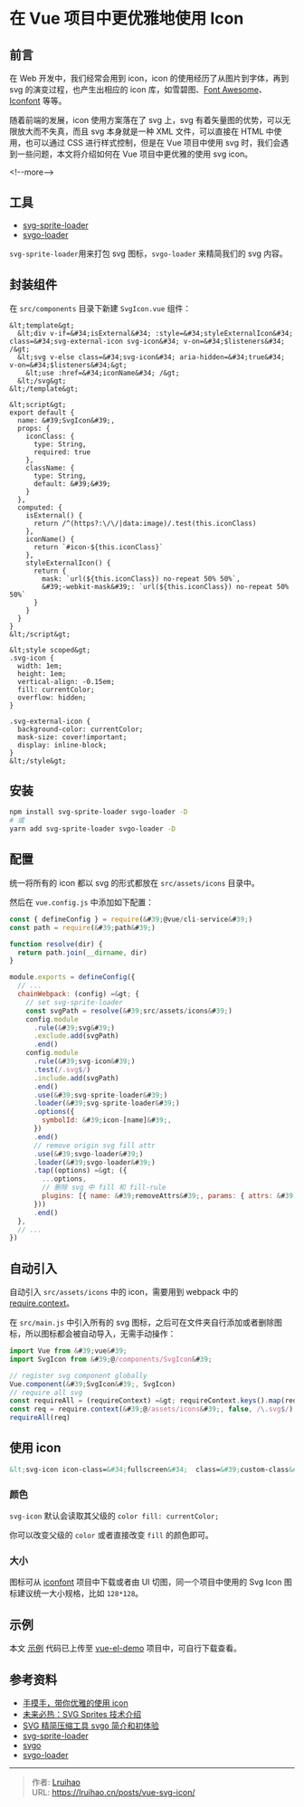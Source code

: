 # 在 Vue 项目中更优雅地使用 Icon


## 前言

在 Web 开发中，我们经常会用到 icon，icon 的使用经历了从图片到字体，再到 svg 的演变过程，也产生出相应的 icon 库，如雪碧图、[Font Awesome](https://fontawesome.com/)、[Iconfont](https://www.iconfont.cn/) 等等。

随着前端的发展，icon 使用方案落在了 svg 上，svg 有着矢量图的优势，可以无限放大而不失真，而且 svg 本身就是一种 XML 文件，可以直接在 HTML 中使用，也可以通过 CSS 进行样式控制，但是在 Vue 项目中使用 svg 时，我们会遇到一些问题，本文将介绍如何在 Vue 项目中更优雅的使用 svg icon。

&lt;!--more--&gt;

## 工具

- [svg-sprite-loader](https://github.com/JetBrains/svg-sprite-loader)
- [svgo-loader](https://github.com/svg/svgo-loader)

`svg-sprite-loader`用来打包 svg 图标，`svgo-loader` 来精简我们的 svg 内容。

## 封装组件

在 `src/components` 目录下新建 `SvgIcon.vue` 组件：

```vue
&lt;template&gt;
  &lt;div v-if=&#34;isExternal&#34; :style=&#34;styleExternalIcon&#34; class=&#34;svg-external-icon svg-icon&#34; v-on=&#34;$listeners&#34; /&gt;
  &lt;svg v-else class=&#34;svg-icon&#34; aria-hidden=&#34;true&#34; v-on=&#34;$listeners&#34;&gt;
    &lt;use :href=&#34;iconName&#34; /&gt;
  &lt;/svg&gt;
&lt;/template&gt;

&lt;script&gt;
export default {
  name: &#39;SvgIcon&#39;,
  props: {
    iconClass: {
      type: String,
      required: true
    },
    className: {
      type: String,
      default: &#39;&#39;
    }
  },
  computed: {
    isExternal() {
      return /^(https?:\/\/|data:image)/.test(this.iconClass)
    },
    iconName() {
      return `#icon-${this.iconClass}`
    },
    styleExternalIcon() {
      return {
        mask: `url(${this.iconClass}) no-repeat 50% 50%`,
        &#39;-webkit-mask&#39;: `url(${this.iconClass}) no-repeat 50% 50%`
      }
    }
  }
}
&lt;/script&gt;

&lt;style scoped&gt;
.svg-icon {
  width: 1em;
  height: 1em;
  vertical-align: -0.15em;
  fill: currentColor;
  overflow: hidden;
}

.svg-external-icon {
  background-color: currentColor;
  mask-size: cover!important;
  display: inline-block;
}
&lt;/style&gt;
```

## 安装

```bash
npm install svg-sprite-loader svgo-loader -D
# 或
yarn add svg-sprite-loader svgo-loader -D
```

## 配置

统一将所有的 icon 都以 svg 的形式都放在 `src/assets/icons` 目录中。

然后在 `vue.config.js` 中添加如下配置：

```js
const { defineConfig } = require(&#39;@vue/cli-service&#39;)
const path = require(&#39;path&#39;)

function resolve(dir) {
  return path.join(__dirname, dir)
}

module.exports = defineConfig({
  // ...
  chainWebpack: (config) =&gt; {
    // set svg-sprite-loader
    const svgPath = resolve(&#39;src/assets/icons&#39;)
    config.module
      .rule(&#39;svg&#39;)
      .exclude.add(svgPath)
      .end()
    config.module
      .rule(&#39;svg-icon&#39;)
      .test(/.svg$/)
      .include.add(svgPath)
      .end()
      .use(&#39;svg-sprite-loader&#39;)
      .loader(&#39;svg-sprite-loader&#39;)
      .options({
        symbolId: &#39;icon-[name]&#39;,
      })
      .end()
      // remove origin svg fill attr
      .use(&#39;svgo-loader&#39;)
      .loader(&#39;svgo-loader&#39;)
      .tap((options) =&gt; ({
        ...options,
        // 删除 svg 中 fill 和 fill-rule
        plugins: [{ name: &#39;removeAttrs&#39;, params: { attrs: &#39;fill|fill-rule&#39; } }],
      }))
      .end()
  },
  // ...
})
```

## 自动引入

自动引入 `src/assets/icons` 中的 icon，需要用到 webpack 中的 [require.context](https://webpack.docschina.org/guides/dependency-management/)。

在 `src/main.js` 中引入所有的 svg 图标，之后可在文件夹自行添加或者删除图标，所以图标都会被自动导入，无需手动操作：

```js
import Vue from &#39;vue&#39;
import SvgIcon from &#39;@/components/SvgIcon&#39;

// register svg component globally 
Vue.component(&#39;SvgIcon&#39;, SvgIcon)
// require all svg
const requireAll = (requireContext) =&gt; requireContext.keys().map(requireContext)
const req = require.context(&#39;@/assets/icons&#39;, false, /\.svg$/)
requireAll(req)
```

## 使用 icon

```html
&lt;svg-icon icon-class=&#34;fullscreen&#34;  class=&#39;custom-class&#39; /&gt;
```

### 颜色

`svg-icon` 默认会读取其父级的 `color fill: currentColor;`

你可以改变父级的 `color` 或者直接改变 `fill` 的颜色即可。

### 大小

图标可从 [iconfont](https://www.iconfont.cn/) 项目中下载或者由 UI 切图，同一个项目中使用的 Svg Icon 图标建议统一大小规格，比如 `128*128`。

## 示例

本文 [示例](https://lruihao.github.io/vue-el-demo/#/icons) 代码已上传至 [vue-el-demo](https://github.com/Lruihao/vue-el-demo) 项目中，可自行下载查看。

## 参考资料

- [手摸手，带你优雅的使用 icon](https://juejin.cn/post/6844903517564436493)
- [未来必热：SVG Sprites 技术介绍](https://www.zhangxinxu.com/wordpress/2014/07/introduce-svg-sprite-technology/)
- [SVG 精简压缩工具 svgo 简介和初体验](https://www.zhangxinxu.com/wordpress/2016/02/svg-compress-tool-svgo-experience/)
- [svg-sprite-loader](https://github.com/JetBrains/svg-sprite-loader)
- [svgo](https://github.com/svg/svgo)
- [svgo-loader](https://github.com/svg/svgo-loader)


---

> 作者: [Lruihao](https://github.com/Lruihao)  
> URL: https://lruihao.cn/posts/vue-svg-icon/  

